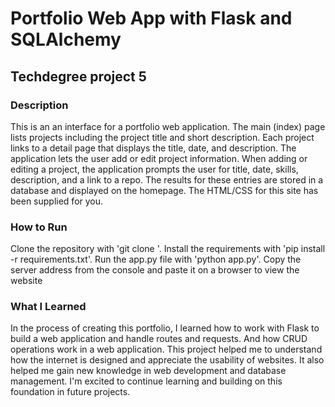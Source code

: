 # Portfolio Web App with Flask and SQLAlchemy
## Techdegree project 5

### Description
This is an  an interface for a portfolio web application. The main (index) page lists projects including the project title and short description. Each project links to a detail page that displays the title, date, and description.
The application lets the user add or edit project information. When adding or editing a project, the application prompts the user for title, date, skills, description, and a link to a repo. The results for these entries are stored in a database and displayed on the homepage. The HTML/CSS for this site has been supplied for you.


### How to Run
Clone the repository with 'git clone <link>'. 
Install the requirements with 'pip install -r requirements.txt'. 
Run the app.py file  with 'python app.py'. 
Copy the server address from the console and paste it on a browser to view the website


### What I Learned
In the process of creating this portfolio, I learned how to work with Flask to build a web application and handle routes and requests. And how CRUD operations work in a web application.
This project helped me to understand how the internet is designed and appreciate the usability of websites. It also helped me gain new knowledge in web development and database management. I'm excited to continue learning and building on this foundation in future projects.
